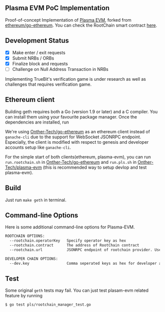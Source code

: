 ## Plasma EVM PoC Implementation

Proof-of-concept Implementation of [Plasma EVM](https://hackmd.io/s/HyZ2ms8EX), forked from [ethereum/go-ethereum](https://github.com/ethereum/go-ethereum). You can check the RootChain smart contract [here](https://github.com/Onther-Tech/plasma-evm-contracts).


## Development Status
- [x] Make enter / exit requests
- [x] Submit NRBs / ORBs
- [x] Finalize block and requests
- [ ] Challenge on Null Address Transaction in NRBs

Implementing TrueBit's verification game is under research as well as challenges that requires verification game.


## Ethereum client
Building geth requires both a Go (version 1.9 or later) and a C compiler.
You can install them using your favourite package manager.
Once the dependencies are installed, run

We're using [Onther-Tech/go-ethereum](https://github.com/Onther-Tech/go-ethereum) as an ethereum client instead of `ganache-cli` due to the support for WebSocket JSONRPC endpoint. Especially, the client is modified with respect to genesis and developer accounts setup like `ganache-cli`.

For the simple start of both clients(ethereum, plasma-evm), you can run `run.rootchain.sh` in [Onther-Tech/go-ethereum](https://github.com/Onther-Tech/go-ethereum) and `run.pls.sh` in [Onther-Tech/plasma-evm](https://github.com/Onther-Tech/plasma-evm) (this is recommended way to setup devlop and test plasma-evm).


## Build

Just run `make geth` in terminal.

## Command-line Options

Here is some additional command-line options for Plasma-EVM.

```bash
ROOTCHAIN OPTIONS:
  --rootchain.operatorKey   Specify operator key as hex
  --rootchain.contract      The address of RootChain contract
  --rootchain.url           JSONRPC endpoint of rootchain provider. Use WebSocket to subscribe events. (default: ws://localhost:8546)

DEVELOPER CHAIN OPTIONS:
  --dev.key                 Comma seperated keys as hex for developer accounts
```

## Test

Some original `geth` tests may fail. You can just test plasam-evm related feature by running
```bash
$ go test pls/rootchain_manager_test.go
```
